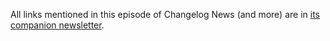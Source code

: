 All links mentioned in this episode of Changelog News (and more) are in [its companion newsletter](https://changelog.com/news/101/email).